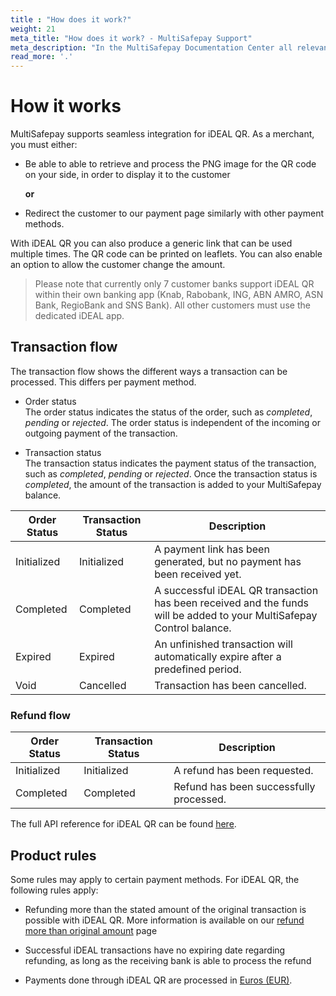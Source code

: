 ```yaml
---
title : "How does it work?"
weight: 21
meta_title: "How does it work? - MultiSafepay Support"
meta_description: "In the MultiSafepay Documentation Center all relevant information regarding our Plugins and API. As well as Support pages for Payment Method, Tools and General Questions. You can also find the contact details of our Support Team and Integration Team."
read_more: '.'
---
```

# How it works
MultiSafepay supports seamless integration for iDEAL QR. As a merchant, you must either:

* Be able to able to retrieve and process the PNG image for the QR code on your side, in order to display it to the customer

    **or**

* Redirect the customer to our payment page similarly with other payment methods.

With iDEAL QR you can also produce a generic link that can be used multiple times. The QR code can be printed on leaflets. You can also enable an option to allow the customer change the amount.

> Please note that currently only 7 customer banks support iDEAL QR within their own banking app (Knab, Rabobank, ING, ABN AMRO, ASN Bank, RegioBank and SNS Bank). All other customers must use the dedicated iDEAL app.

## Transaction flow
The transaction flow shows the different ways a transaction can be processed. This differs per payment method.

* Order status      
The order status indicates the status of the order, such as _completed_, _pending_ or _rejected_. The order status is independent of the incoming or outgoing payment of the transaction.

* Transaction status       
The transaction status indicates the payment status of the transaction, such as _completed_, _pending_ or _rejected_. Once the transaction status is _completed_, the amount of the transaction is added to your MultiSafepay balance.


| Order Status                      | Transaction Status      | Description |
|--------------------------------|-----------|-----------------------------------------------------------------------------------------|
| Initialized | Initialized | A payment link has been generated, but no payment has been received yet.  | 
| Completed   | Completed   | A successful iDEAL QR transaction has been received and the funds will be added to your MultiSafepay Control balance.   | 
| Expired     | Expired     | An unfinished transaction will automatically expire after a predefined period.  | 
| Void        | Cancelled    | Transaction has been cancelled.   | 


### Refund flow 

| Order Status                      | Transaction Status      | Description |
|--------------------------------|-----------|-----------------------------------------------------------------------------------------|
| Initialized    | Initialized | A refund has been requested. | 
| Completed      | Completed   | Refund has been successfully processed.  | 

The full API reference for iDEAL QR can be found [here](/api/#ideal-qr).

## Product rules
Some rules may apply to certain payment methods. For iDEAL QR, the following rules apply:

* Refunding more than the stated amount of the original transaction is possible with iDEAL QR. More information is available on our [refund more than original amount](/faq/finance/refund-more-than-original-amount/) page

* Successful iDEAL transactions have no expiring date regarding refunding, as long as the receiving bank is able to process the refund

* Payments done through iDEAL QR are processed in [Euros (EUR)](/faq/general/which-currencies-are-supported-by-multisafepay/).